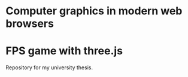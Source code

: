 # Computer graphics in modern web browsers
# FPS game with three.js
Repository for my university thesis.
